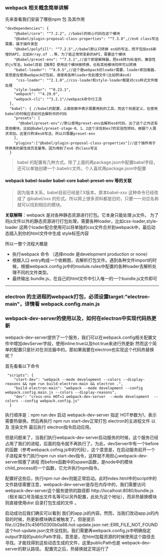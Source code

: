 ### webpack 相关概念简单讲解

先来查看我们安装了哪些npm 包 及其作用
```
"devDependencies": {
    "@babel/core": "^7.2.2", //babel的核心代码在这个模块
    "@babel/plugin-proposal-class-properties": "^7.3.0",//es6 class写法需要，属于插件类型
    "@babel/polyfill": "^7.2.5",//babel默认只转换 es6的写法，而不包括es6新增的API，比如Array.of ..等，为了能正常转变新的API，需要这个模块
    "@babel/preset-env": "^7.3.1",//这个即是解释器，把es6转为标准的，兼容性的js写法。babel目前【推荐】使用这个模块做转换，也有其他模块同样可以转换
    "babel-loader": "^8.0.5",//这个是webpack的loader需要，loader即加载器，意思是在使用webpack打包前，请使用各种loader先处理文件(比如转译es6)
     "css-loader": "^2.1.0",//css-loader和style-loader都是对css样式文件做处理
    "style-loader": "^0.23.1",
    "webpack": "^4.29.0",
    "webpack-cli": "^3.2.1"//webpack命令行工具
  },
  "babel": { //babel的配置，上面依赖中表示需要用到的工具，而这个则是定义，在使用babel的时候应该如何去解析你的代码
    "presets": [
      "@babel/preset-env"//默认使用preset-env去解析es6代码，出了这个之外还有其他模块，比如@babel/preset-stage-0、1、2这个涉及到es7的实验性转码，根据个人需求添加。这里只转译es6写法，所以只需要preset-env
    ],
    "plugins":["@babel/plugin-proposal-class-properties"]//这个插件用于转换类的属性成员变量等。因为用到了es6 的class写法
  }
```

>babel 的配置有几种方式。除了上面的再package.json中配置babel字段，还可以单独创建一个.babelrc文件。个人喜欢再package.json中配置


#### webpack babel-loader babel-core babel-preset-env 等的关联
>因为版本关系，babel目前已经是7.X版本。原本babel-xxx 这种命令已经改成了 @babel/xxx 的形式。所以网上很多资料都是旧的，只要一一对应名称就可以找到相应的模块。

**关联解释**：webpack 是对各种静态资源进行打包。它本身只能处理.js文件。 为了将js文件以外的静态资源进行打包处理，需要各种loader，比如css-loader,style-loader 这两个loader配合使用可以将单独的css文件合并到webpack中，最后动态插入到你的html文件中生成 style标签内容

所以一整个流程大概是

- 执行webpack 命令 （选择mode 是development production or none）
 - 根据入口 entry构成一个依赖图，去解析打包文件。遇到各种文件import的时候，根据webpack.config.js中的module.rules中配置的各种loader去解析处理不同的文件类型。
  - 最终输出 bundle.js，在自己的html文件中引入唯一的一个bundle.js文件即可





  ---

  ###  electron 的主进程的webpack打包，必须设置target:"electron-main"，详情看 webpack.config.main.js
  

### webpack-dev-server的使用以及，如何在electron中实现代码热更新

webpack-dev-server提供了一个服务，我们可以在webpack.config相关配置文件中增加devServer字段，使用inline:true以及hot:true来进行热更新
然而这个简单的配置只是针对在浏览器中的。那如果我要在electron也实现这个代码热替换呢？

首先看看以下命令
```
 "scripts": {
    "start-dev": "webpack --mode development --colors --display-reasons && npm run build-electron-main && electron .",
    "build-electron-main": "webpack --mode development --config webpack.config.main.js --colors --display-reasons",
    "dev": "cross-env HOT=1 webpack-dev-server  --mode development  --colors --config webpack.config.js"
  }
```

执行顺序是：npm run dev 启动 webpack-dev-server 指定 HOT参数为1，表示需要热替换。然后再执行 npm run start-dev正常打包 electron的主进程文件
以及 渲染文件 最后执行 electron指令启动应用。

但是问题来了，当我们执行webpack-dev-server启动服务的时候，这个服务已经占用了我们的进程，后面的指令就不再执行了。为此，devServer中有一个before的函数（参考webpack.cofnig.js中的代码），这个意思是，在启动服务前开一个子进程来专门执行npm run start-dev指令，这样就不用担心webpack-dev-server阻塞了进程
而before函数中的spawn函数，是node中的模块 child_process的一个函数，它允许执行npm指令。


配置好这些后，执行npm run dev则能正常启动。此时index.html中的script中的文件路径需要注意，webpack-dev-server是存在内存中的，我们需要访问webpack-dev-server这个服务提供的路径即 http://localhost:8080/bundle.js  （相关端口号及输出文件名等可以另外配置，此处为这个地址），而非热替换模块
则直接使用dist 目录打包生成的文件 。

启动成功后我们确实可以看到 我们的app.js的内容。然而，当我们改动app.js的内容的时候，热更新模块确实被触发了。但是提示file:///28e31c456f50300b0a88.hot-update.json net::ERR_FILE_NOT_FOUND
这个hot-update.json文件没找到。我们需要再webpack.config.js中明确指定output字段的publicPath字段，意思是，在html加载资源的时候使用这个路径去寻找。才能找得到这些动态生成的文件，这里publicPath也是 webpack-dev-server的默认路径。 配置完之后，热替换就正常运行了





